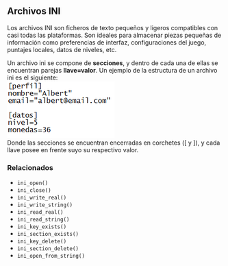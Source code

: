 ## Archivos INI

Los archivos INI son ficheros de texto pequeños y ligeros compatibles con casi todas las plataformas. Son ideales para almacenar piezas pequeñas de información como preferencias de interfaz, configuraciones del juego, puntajes locales, datos de niveles, etc.  
  
Un archivo ini se compone de **secciones**, y dentro de cada una de ellas se encuentran parejas **llave=valor**. Un ejemplo de la estructura de un archivo ini es el siguiente:  
![](imagenes/ini_files.PNG)  
Donde las secciones se encuentran encerradas en corchetes ([ y ]), y cada llave posee en frente suyo su respectivo valor.  

### Relacionados

*   `ini_open()`
*   `ini_close()`
*   `ini_write_real()`
*   `ini_write_string()`
*   `ini_read_real()`
*   `ini_read_string()`
*   `ini_key_exists()`
*   `ini_section_exists()`
*   `ini_key_delete()`
*   `ini_section_delete()`
*   `ini_open_from_string()`